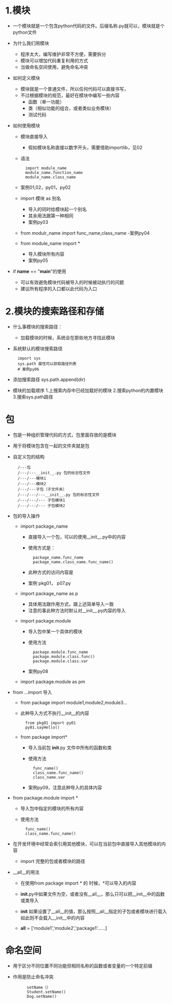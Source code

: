 # 1.模块
- 一个模块就是一个包含python代码的文件。后缀名称.py就可以，模块就是个python文件
- 为什么我们用模块
    - 程序太大，编写维护非常不方便，需要拆分
    - 模块可以增加代码重复利用的方式
    - 当做命名空间使用，避免命名冲突
- 如何定义模块
    - 模块就是一个普通文件，所以任何代码可以直接书写，
    - 不过根据模块的规范，最好在模块中编写一些内容
        - 函数（单一功能）
        - 类（相似功能的组合，或者类似业务模块）
        - 测试代码
        
- 如何使用模块
    - 模块直接导入
        - 假如模块名称直接以数字开头，需要借助importlib，见02
    - 语法
    
            import module_name
            module_name.function_name
            module_name.class_name
    - 案例01,02，py01，py02
    - import 模块 as 别名
         - 导入的同时给模块起一个别名
         - 其余用法跟第一种相同
         - 案例py03
         
    - from modulr_name import func_name,class_name
        -案例py04
    - from module_name import *
        -   导入模块所有内容
        - 案例py05
        
- if __name__ == "__main__"的使用
    - 可以有效避免模块代码被导入的时候被动执行的问题
    - 建议所有程序的入口都以此代码为入口
# 2.模块的搜索路径和存储
- 什么事模块的搜索路径：
    - 加载模块的时候，系统会在那些地方寻找此模块
- 系统默认的模块搜索路径

        import sys
        sys.path 属性可以获取路径列表
        # 案例py06
- 添加搜索路径
     sys.path.append(dir)
- 模块的加载顺序
    1.上搜索内存中已经加载好的模块
    2.搜索python的内置模块
    3.搜索sys.path路径
    
# 包
- 包是一种组织管理代码的方式，包里面存放的是模块
- 用于将模块包含在一起的文件夹就是包
- 自定义包的结构


        /---包
        /---/---__init__.py 包的标志性文件
        /---/---模块1
        /---/---模块2
        /---/---子包（子文件夹）
        /---/---/---__init__.py 包的标志性文件
        /---/---/--- 子包模块1
        /---/---/--- 子包模块2
       
- 包的导入操作
    - import package_name
        - 直接导入一个包，可以的使用__init__.py中的内容
        - 使用方式是：
        
                package_name.func_name
                package_name.class_name.func_name()
        - 此种方式的访问内容是
        - 案例 pkg01， p07.py
        
    - import package_name as p
        - 具体用法跟作用方式，跟上述简单导入一致
        - 注意的事此种方法时默认对__init__.py内容的导入
        
    - import package.module
        - 导入包中某一个具体的模块
        - 使用方法
        
                package.module.func_name
                package.module.class.func()
                package.module.class.var
        - 案例py08
    - import package.module as pm
     
- from ...import 导入
    - from package import module1,module2,module3...
    - 此种导入方式不执行__init__的内容
   
            from pkg01 import py01
            py01.sayHello()
       
    - from package import*
        - 导入当前包 __init__.py 文件中所有的函数和类
        - 使用方法 
        
                func_name()
                class_name.func_name()
                class_name.var
                
        - 案例py09，注意此种导入的具体内容
        
        
        
- from package.module import *
    - 导入包中指定的模块的所有内容
    - 使用方法
    
            func_name()
            class_name.func_name()
            
            
- 在开发环境中经常会索引用其他模块，可以在当前包中直接导入其他模块的内容
    - import 完整的包或者模块的路径
    
    
- __all__的用法
    - 在使用from package import * 的 时候，*可以导入的内容
    - __init__.py中如果文件为空，或者没有__all__，那么只可以把__init__中的函数或类导入
    - __init__ 如果设置了__all__的值，那么按照__all__指定的子包或者模块进行载入
    如此则不会载入__init__中的内容
    
    - __all__ = ['module1','module2','package1'......]
 
 
 
# 命名空间
- 用于区分不同位置不同功能但相同名称的函数或者变量的一个特定前缀
- 作用是防止命名冲突

            setName（）
            Student.setName()
            Dog.setName() 
            
            
            
                
    
